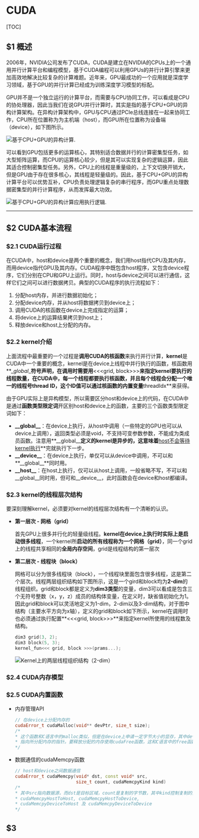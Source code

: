 # CUDA

[TOC]

## $1 概述

​		2006年，NVIDIA公司发布了CUDA，CUDA是建立在NVIDIA的CPUs上的一个通用并行计算平台和编程模型，基于CUDA编程可以利用GPUs的并行计算引擎来更加高效地解决比较复杂的计算难题。近年来，GPU最成功的一个应用就是深度学习领域，基于GPU的并行计算已经成为训练深度学习模型的标配。

​		GPU并不是一个独立运行的计算平台，而需要与CPU协同工作，可以看成是CPU的协处理器，因此当我们在说GPU并行计算时，其实是指的基于CPU+GPU的异构计算架构。在异构计算架构中，GPU与CPU通过PCIe总线连接在一起来协同工作，CPU所在位置称为为主机端（host），而GPU所在位置称为设备端（device），如下图所示。

![基于CPU+GPU的异构计算.](https://img-blog.csdn.net/20180318132344300?watermark/2/text/Ly9ibG9nLmNzZG4ubmV0L3hpYW9odTIwMjI=/font/5a6L5L2T/fontsize/400/fill/I0JBQkFCMA==/dissolve/70)

​		可以看到GPU包括更多的运算核心，其特别适合数据并行的计算密集型任务，如大型矩阵运算，而CPU的运算核心较少，但是其可以实现复杂的逻辑运算，因此其适合控制密集型任务。另外，CPU上的线程是重量级的，上下文切换开销大，但是GPU由于存在很多核心，其线程是轻量级的。因此，基于CPU+GPU的异构计算平台可以优势互补，CPU负责处理逻辑复杂的串行程序，而GPU重点处理数据密集型的并行计算程序，从而发挥最大功效。

![基于CPU+GPU的异构计算应用执行逻辑.](https://img-blog.csdn.net/20180318132422473?watermark/2/text/Ly9ibG9nLmNzZG4ubmV0L3hpYW9odTIwMjI=/font/5a6L5L2T/fontsize/400/fill/I0JBQkFCMA==/dissolve/70)

---

## $2 CUDA基本流程

### $2.1 CUDA运行过程

​		在CUDA中，host和device是两个重要的概念，我们用host指代CPU及其内存，而用device指代GPU及其内存。CUDA程序中既包含host程序，又包含device程序，它们分别在CPU和GPU上运行。同时，host与device之间可以进行通信，这样它们之间可以进行数据拷贝。典型的CUDA程序的执行流程如下：

1. 分配host内存，并进行数据初始化；
2. 分配device内存，并从host将数据拷贝到device上；
3. 调用CUDA的核函数在device上完成指定的运算；
4. 将device上的运算结果拷贝到host上；
5. 释放device和host上分配的内存。

### $2.2 kernel介绍 

​		上面流程中最重要的一个过程是**调用CUDA的核函数**来执行并行计算，**kernel**是CUDA中一个重要的概念，kernel是在device上线程中并行执行的函数，核函数用**\__global__**符号声明，在调用时需要用**<<<grid, block>>>**来指定kernel要执行的线程数量，在CUDA中，每一个线程都要执行核函数，并且每个线程会分配一个唯一的线程号thread ID，这个ID值可以通过核函数的内置变量**threadIdx**来获得。

​		由于GPU实际上是异构模型，所以需要区分host和device上的代码，在CUDA中是通过**函数类型限定词**开区别host和device上的函数，主要的三个函数类型限定词如下：

* **\__global\_\_**：在device上执行，从host中调用（一些特定的GPU也可以从device上调用），返回类型必须是void，不支持可变参数参数，不能成为类成员函数。注意用**\_\_global\_\_**定义的kernel是异步的，这意味着**<u>host不会等待kernel执行</u>**完就执行下一步。
* **\_\_device\__**：在device上执行，单仅可以从device中调用，不可以和**\__global\_\_**同时用。
* **\_\_host\__**：在host上执行，仅可以从host上调用，一般省略不写，不可以和__global__同时用，但可和__device__，此时函数会在device和host都编译。

### $2.3 kernel的线程层次结构

要深刻理解kernel，必须要对kernel的线程层次结构有一个清晰的认识。

* **第一层次 - 网格（grid）**

  首先GPU上很多并行化的轻量级线程。**kernel在device上执行时实际上是启动很多线程**，一个kernel所**启动的所有线程称为一个网格（grid）**，同一个grid上的线程共享相同的**全局内存空间**，grid是线程结构的第一层次

* **第二层次 - 线程块（block）**

  网格可以分为很多线程块（block），一个线程块里面包含很多线程，这是第二个层次。线程两层组织结构如下图所示，这是一个gird和block均为**2-dim**的线程组织。grid和block都是定义为**dim3类型**的变量，dim3可以看成是包含三个无符号整数（x，y，z）成员的结构体变量，在定义时，缺省值初始化为1。因此grid和block可以灵活地定义为1-dim，2-dim以及3-dim结构，对于图中结构（主要水平方向为x轴），定义的grid和block如下所示，kernel在调用时也必须通过执行配置**<<<grid, block>>>**来指定kernel所使用的线程数及结构。

  ```cpp
  dim3 grid(3, 2);
  dim3 block(5, 3);
  kernel_fun<<< grid, block >>>(prams...);
  ```

  ![Kernel上的两层线程组织结构（2-dim）](https://img-blog.csdn.net/20180318132515657?watermark/2/text/Ly9ibG9nLmNzZG4ubmV0L3hpYW9odTIwMjI=/font/5a6L5L2T/fontsize/400/fill/I0JBQkFCMA==/dissolve/70)

### $2.4 CUDA内存模型

### $2.5 CUDA内置函数

* 内存管理API

  ```cpp
  // 在device上分配内存的
  cudaError_t cudaMalloc(void** devPtr, size_t size);
  /*
  * 这个函数和C语言中的malloc类似，但是在device上申请一定字节大小的显存，其中devPtr是
  * 指向所分配内存的指针。要释放分配的内存使用cudaFree函数，这和C语言中的free函数对应。
  */
  ```

* 数据通信的cudaMemcpy函数

  ```cpp
  // host和device之间数据通信
  cudaError_t cudaMemcpy(void* dst, const void* src,
                         size_t count, cudaMemcpyKind kind)
  /*
  * 其中src指向数据源，而dst是目标区域，count是复制的字节数，其中kind控制复制的方向:
  * cudaMemcpyHostToHost, cudaMemcpyHostToDevice,
  * cudaMemcpyDeviceToHost 及 cudaMemcpyDeviceToDevice
  */
  ```

  

## $3 